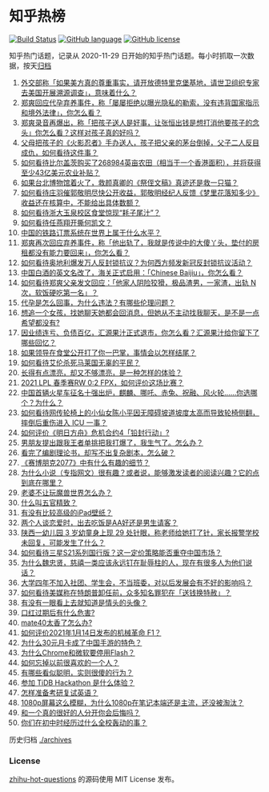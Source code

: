 # 知乎热榜
[![Build Status](https://github.com/ToWeLong/zhihu-hot-questions/workflows/CI/badge.svg)](https://github.com/ToWeLong/zhihu-hot-questions/actions)
[![GitHub language](https://img.shields.io/badge/language-golang-orange.svg)](https://golang.org/)
[![GitHub license](https://img.shields.io/github/license/ToWeLong/zhihu-hot-questions)](https://github.com/ToWeLong/zhihu-hot-questions/blob/main/LICENSE)

知乎热门话题，记录从 2020-11-29 日开始的知乎热门话题。每小时抓取一次数据，按天[归档](./archives)

<!-- BEGIN -->

1. [外交部称「如果美方真的尊重事实，请开放德特里克堡基地，请世卫组织专家去美国开展溯源调查」，意味着什么？](https://www.zhihu.com/question/440183834)
1. [郑爽回应代孕弃养事件，称「屡屡拒绝以曝光隐私的勒索，没有违背国家指示和境外法律」，你怎么看？](https://www.zhihu.com/question/440110046)
1. [郑爽录音再爆出，称「把孩子送人是好事，让张恒出钱是想打消他要孩子的念头」你怎么看？这样对孩子真的好吗？](https://www.zhihu.com/question/440192494)
1. [父母把孩子的《火影忍者》手办送人，孩子把父亲的茅台倒掉，父子二人反目成仇，如何看待这件事？](https://www.zhihu.com/question/439057546)
1. [如何看待比尔盖茨购买了268984英亩农田（相当于一个香港面积），并将获得至少43亿美元农业补贴？](https://www.zhihu.com/question/439778716)
1. [如果台北博物馆着火了，救颜真卿的《祭侄文稿》真迹还是救一只猫？](https://www.zhihu.com/question/439996979)
1. [如何看待庄羽催郭敬明尽快公开收益，郭敬明经纪人反馈《梦里花落知多少》收益还在核算中，不能给出具体数额？](https://www.zhihu.com/question/440088555)
1. [如何看待浙大玉泉校区食堂惊现“耗子尾汁”？](https://www.zhihu.com/question/440189712)
1. [如何看待任燕翔开撕何凯文？](https://www.zhihu.com/question/440206230)
1. [中国的铁路订票系统在世界上属于什么水平？](https://www.zhihu.com/question/315887668)
1. [郑爽再次回应弃养事件，称「他出轨了，我就是传说中的大傻丫头，垫付的房租都没有能力要回来」，你怎么看？](https://www.zhihu.com/question/440163388)
1. [如何看待奥地利爆发万人反封锁抗议？为何西方频发新冠反封锁抗议活动？](https://www.zhihu.com/question/439780874)
1. [中国白酒的英文名改了，海关正式启用：「Chinese Baijiu」，你怎么看？](https://www.zhihu.com/question/439310843)
1. [如何看待郑爽父亲发文回应：「他家人阴险狡猾，极品渣男，一家渣，出轨 N 次，软饭硬吃第一名」？](https://www.zhihu.com/question/440169709)
1. [代孕是怎么回事，为什么违法？有哪些伦理问题？](https://www.zhihu.com/question/440050068)
1. [想追一个女孩，找她聊天她都会回消息，但她从不主动找我聊天，是不是一点希望都没有?](https://www.zhihu.com/question/437298295)
1. [因业绩连亏、负债百亿，汇源果汁正式退市，你怎么看？汇源果汁给你留下了哪些回忆？](https://www.zhihu.com/question/440154580)
1. [如果领导在食堂公开打了你一巴掌，事情会以怎样结尾？](https://www.zhihu.com/question/440059304)
1. [如何看待艾伦杀死马莱国无辜的平民？](https://www.zhihu.com/question/439947843)
1. [长得有点漂亮，却又不够漂亮，是一种怎样的体验？](https://www.zhihu.com/question/64018902)
1. [2021 LPL 春季赛RW 0:2 FPX，如何评价这场比赛？](https://www.zhihu.com/question/440137967)
1. [中国首辆火星车征名十强出炉，麒麟、哪吒、赤兔、祝融、风火轮……你选哪个？为什么？](https://www.zhihu.com/question/440072542)
1. [如何看待网传轮椅上的小仙女陈小平因无障碍坡道坡度太高而导致轮椅侧翻，摔倒后重伤进入 ICU 一事？](https://www.zhihu.com/question/439962892)
1. [如何评价《明日方舟》危机合约4「铅封行动」?](https://www.zhihu.com/question/438969596)
1. [男朋友提出跟我王者单挑把我打爆了，我生气了。怎么办？](https://www.zhihu.com/question/439803669)
1. [看完了编剧理论书，却写不出复杂剧本，怎么破？](https://www.zhihu.com/question/439146409)
1. [《赛博朋克2077》中有什么有趣的细节？](https://www.zhihu.com/question/434499389)
1. [为什么小说（专指网文）很有趣？或者说，能够激发读者的阅读兴趣？它的点到底在哪里？](https://www.zhihu.com/question/438497940)
1. [老婆不让玩魔兽世界怎么办？](https://www.zhihu.com/question/439787443)
1. [什么叫五官精致？](https://www.zhihu.com/question/23063787)
1. [有没有比较高级的iPad壁纸？](https://www.zhihu.com/question/404592426)
1. [两个人谈恋爱时，出去吃饭是AA好还是男生请客？](https://www.zhihu.com/question/300022010)
1. [陕西一幼儿园 3 岁幼童身上现 29 处针眼，称老师给她打了针，家长报警学校未回复，可能发生了什么？](https://www.zhihu.com/question/439988215)
1. [如何看待三星S21系列国行版？这一定价策略能否重夺中国市场？](https://www.zhihu.com/question/440042063)
1. [为什么魏忠贤，慈禧一类应该永远钉在耻辱柱的人，现在有很多人为他们说话？](https://www.zhihu.com/question/439038074)
1. [大学四年不加入社团、学生会，不当班委，对以后发展会有不好的影响吗？](https://www.zhihu.com/question/295936624)
1. [如何看待美媒称在特朗普卸任前，众多知名罪犯在「送钱换特赦」？](https://www.zhihu.com/question/439956289)
1. [有没有一眼看上去就知道是情头的头像？](https://www.zhihu.com/question/372666372)
1. [口红过期后有什么危害?](https://www.zhihu.com/question/313043689)
1. [mate40太香了怎么办?](https://www.zhihu.com/question/435971897)
1. [如何评价2021年1月14日发布的机械革命 F1？](https://www.zhihu.com/question/439467503)
1. [为什么30元月卡成了中国手游的特色？](https://www.zhihu.com/question/439585735)
1. [为什么Chrome和微软要停用Flash？](https://www.zhihu.com/question/343742101)
1. [如何忘掉以前很喜欢的一个人？](https://www.zhihu.com/question/431393185)
1. [有哪些看似聪明，实则很傻的行为？](https://www.zhihu.com/question/60864080)
1. [参加 TiDB Hackathon 是什么体验？](https://www.zhihu.com/question/439654278)
1. [怎样准备考研复试英语？](https://www.zhihu.com/question/39192524)
1. [1080p屏幕这么模糊，为什么1080p在笔记本端还是主流，还没被淘汰？](https://www.zhihu.com/question/439910219)
1. [和一个真的很好的人分开你会后悔吗？](https://www.zhihu.com/question/436779007)
1. [你们在初中时经历过什么全校轰动的事？](https://www.zhihu.com/question/321950537)

<!-- END -->

历史归档 [./archives](./archives)


### License
[zhihu-hot-questions](https://github.com/towelong/zhihu-hot-questions) 的源码使用 MIT License 发布。